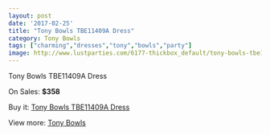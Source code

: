 ```yaml
---
layout: post
date: '2017-02-25'
title: "Tony Bowls TBE11409A Dress"
category: Tony Bowls
tags: ["charming","dresses","tony","bowls","party"]
image: http://www.lustparties.com/6177-thickbox_default/tony-bowls-tbe11409a-dress.jpg
---
```

Tony Bowls TBE11409A Dress

On Sales: **$358**
<a href="https://www.lustparties.com/en/tony-bowls/2104-tony-bowls-tbe11409a-dress.html"><amp-img layout="responsive" width="600" height="600" src="//www.lustparties.com/6177-thickbox_default/tony-bowls-tbe11409a-dress.jpg" alt="Tony Bowls TBE11409A Dress 0" /></a>
<a href="https://www.lustparties.com/en/tony-bowls/2104-tony-bowls-tbe11409a-dress.html"><amp-img layout="responsive" width="600" height="600" src="//www.lustparties.com/6178-thickbox_default/tony-bowls-tbe11409a-dress.jpg" alt="Tony Bowls TBE11409A Dress 1" /></a>
<a href="https://www.lustparties.com/en/tony-bowls/2104-tony-bowls-tbe11409a-dress.html"><amp-img layout="responsive" width="600" height="600" src="//www.lustparties.com/6179-thickbox_default/tony-bowls-tbe11409a-dress.jpg" alt="Tony Bowls TBE11409A Dress 2" /></a>
<a href="https://www.lustparties.com/en/tony-bowls/2104-tony-bowls-tbe11409a-dress.html"><amp-img layout="responsive" width="600" height="600" src="//www.lustparties.com/6180-thickbox_default/tony-bowls-tbe11409a-dress.jpg" alt="Tony Bowls TBE11409A Dress 3" /></a>

Buy it: [Tony Bowls TBE11409A Dress](https://www.lustparties.com/en/tony-bowls/2104-tony-bowls-tbe11409a-dress.html "Tony Bowls TBE11409A Dress")

View more: [Tony Bowls](https://www.lustparties.com/en/5-tony-bowls "Tony Bowls")